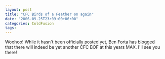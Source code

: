 ```yaml
---
layout: post
title: "CFC Birds of a Feather on again"
date: "2006-09-25T23:09:00+06:00"
categories: ColdFusion 
tags: 
---
```


Woohoo! While it hasn't been officially posted yet, Ben Forta has <a href="http://www.forta.com/blog/index.cfm/2006/9/25/ColdFusion-BOFs-At-MAX">blogged</a> that there will indeed be yet another CFC BOF at this years MAX. I'll see you there!